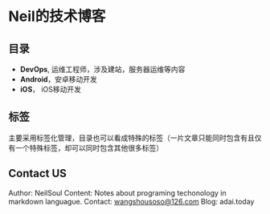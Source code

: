 Neil的技术博客
=====

## 目录
 - **DevOps**, 运维工程师，涉及建站，服务器运维等内容
 - **Android**，安卓移动开发
 - **iOS**， iOS移动开发

## 标签

 主要采用标签化管理，目录也可以看成特殊的标签（一片文章只能同时包含有且仅有一个特殊标签，却可以同时包含其他很多标签）

## Contact US

Author: NeilSoul
Content: Notes about programing techonology in markdown languague.
Contact: wangshousoso@126.com
Blog: adai.today